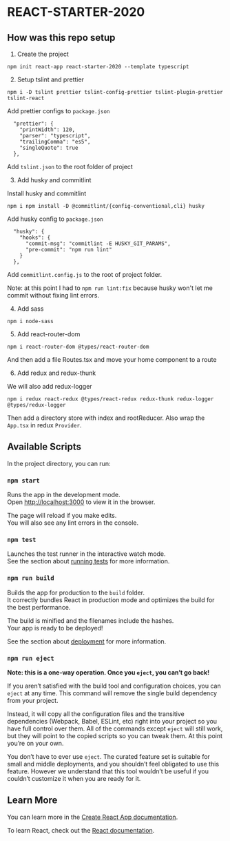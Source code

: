 # REACT-STARTER-2020

## How was this repo setup

1. Create the project

`npm init react-app react-starter-2020 --template typescript`

2. Setup tslint and prettier

`npm i -D tslint prettier tslint-config-prettier tslint-plugin-prettier tslint-react`

Add prettier configs to `package.json`

```
  "prettier": {
    "printWidth": 120,
    "parser": "typescript",
    "trailingComma": "es5",
    "singleQuote": true
  },
```

Add `tslint.json` to the root folder of project

3. Add husky and commitlint

Install husky and commitlint

`npm i npm install -D @commitlint/{config-conventional,cli} husky`

Add husky config to `package.json`

```
  "husky": {
    "hooks": {
      "commit-msg": "commitlint -E HUSKY_GIT_PARAMS",
      "pre-commit": "npm run lint"
    }
  },
```

Add `commitlint.config.js` to the root of project folder.

Note: at this point I had to `npm run lint:fix` because husky won't let me commit without fixing lint errors.

4. Add sass

`npm i node-sass`

5. Add react-router-dom

`npm i react-router-dom @types/react-router-dom`

And then add a file Routes.tsx and move your home component to a route

6. Add redux and redux-thunk

We will also add redux-logger

`npm i redux react-redux @types/react-redux redux-thunk redux-logger @types/redux-logger`

Then add a directory store with index and rootReducer. Also wrap the `App.tsx` in redux `Provider`.

## Available Scripts

In the project directory, you can run:

### `npm start`

Runs the app in the development mode.<br />
Open [http://localhost:3000](http://localhost:3000) to view it in the browser.

The page will reload if you make edits.<br />
You will also see any lint errors in the console.

### `npm test`

Launches the test runner in the interactive watch mode.<br />
See the section about [running tests](https://facebook.github.io/create-react-app/docs/running-tests) for more information.

### `npm run build`

Builds the app for production to the `build` folder.<br />
It correctly bundles React in production mode and optimizes the build for the best performance.

The build is minified and the filenames include the hashes.<br />
Your app is ready to be deployed!

See the section about [deployment](https://facebook.github.io/create-react-app/docs/deployment) for more information.

### `npm run eject`

**Note: this is a one-way operation. Once you `eject`, you can’t go back!**

If you aren’t satisfied with the build tool and configuration choices, you can `eject` at any time. This command will remove the single build dependency from your project.

Instead, it will copy all the configuration files and the transitive dependencies (Webpack, Babel, ESLint, etc) right into your project so you have full control over them. All of the commands except `eject` will still work, but they will point to the copied scripts so you can tweak them. At this point you’re on your own.

You don’t have to ever use `eject`. The curated feature set is suitable for small and middle deployments, and you shouldn’t feel obligated to use this feature. However we understand that this tool wouldn’t be useful if you couldn’t customize it when you are ready for it.

## Learn More

You can learn more in the [Create React App documentation](https://facebook.github.io/create-react-app/docs/getting-started).

To learn React, check out the [React documentation](https://reactjs.org/).
